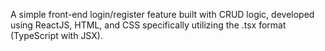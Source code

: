 A simple front-end login/register feature built with CRUD logic, developed using ReactJS, HTML, and CSS specifically utilizing the .tsx format (TypeScript with JSX).
